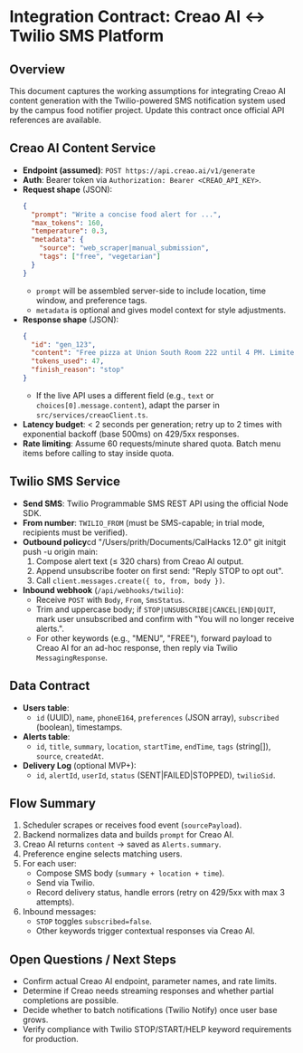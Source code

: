 # Integration Contract: Creao AI ↔ Twilio SMS Platform

## Overview
This document captures the working assumptions for integrating Creao AI content generation with the Twilio-powered SMS notification system used by the campus food notifier project. Update this contract once official API references are available.

## Creao AI Content Service
- **Endpoint (assumed)**: `POST https://api.creao.ai/v1/generate`
- **Auth**: Bearer token via `Authorization: Bearer <CREAO_API_KEY>`.
- **Request shape** (JSON):
  ```json
  {
    "prompt": "Write a concise food alert for ...",
    "max_tokens": 160,
    "temperature": 0.3,
    "metadata": {
      "source": "web_scraper|manual_submission",
      "tags": ["free", "vegetarian"]
    }
  }
  ```
  - `prompt` will be assembled server-side to include location, time window, and preference tags.
  - `metadata` is optional and gives model context for style adjustments.
- **Response shape** (JSON):
  ```json
  {
    "id": "gen_123",
    "content": "Free pizza at Union South Room 222 until 4 PM. Limited slices — hurry!",
    "tokens_used": 47,
    "finish_reason": "stop"
  }
  ```
  - If the live API uses a different field (e.g., `text` or `choices[0].message.content`), adapt the parser in `src/services/creaoClient.ts`.
- **Latency budget**: < 2 seconds per generation; retry up to 2 times with exponential backoff (base 500ms) on 429/5xx responses.
- **Rate limiting**: Assume 60 requests/minute shared quota. Batch menu items before calling to stay inside quota.

## Twilio SMS Service
- **Send SMS**: Twilio Programmable SMS REST API using the official Node SDK.
- **From number**: `TWILIO_FROM` (must be SMS-capable; in trial mode, recipients must be verified).
- **Outbound policy**cd "/Users/prith/Documents/CalHacks 12.0"
git initgit push -u origin main:
  1. Compose alert text (≤ 320 chars) from Creao AI output.
  2. Append unsubscribe footer on first send: "Reply STOP to opt out".
  3. Call `client.messages.create({ to, from, body })`.
- **Inbound webhook** (`/api/webhooks/twilio`):
  - Receive `POST` with `Body`, `From`, `SmsStatus`.
  - Trim and uppercase body; if `STOP|UNSUBSCRIBE|CANCEL|END|QUIT`, mark user unsubscribed and confirm with "You will no longer receive alerts.".
  - For other keywords (e.g., "MENU", "FREE"), forward payload to Creao AI for an ad-hoc response, then reply via Twilio `MessagingResponse`.

## Data Contract
- **Users table**:
  - `id` (UUID), `name`, `phoneE164`, `preferences` (JSON array), `subscribed` (boolean), timestamps.
- **Alerts table**:
  - `id`, `title`, `summary`, `location`, `startTime`, `endTime`, `tags` (string[]), `source`, `createdAt`.
- **Delivery Log** (optional MVP+):
  - `id`, `alertId`, `userId`, `status` (SENT|FAILED|STOPPED), `twilioSid`.

## Flow Summary
1. Scheduler scrapes or receives food event (`sourcePayload`).
2. Backend normalizes data and builds `prompt` for Creao AI.
3. Creao AI returns `content` → saved as `Alerts.summary`.
4. Preference engine selects matching users.
5. For each user:
   - Compose SMS body (`summary + location + time`).
   - Send via Twilio.
   - Record delivery status, handle errors (retry on 429/5xx with max 3 attempts).
6. Inbound messages:
   - `STOP` toggles `subscribed=false`.
   - Other keywords trigger contextual responses via Creao AI.

## Open Questions / Next Steps
- Confirm actual Creao AI endpoint, parameter names, and rate limits.
- Determine if Creao needs streaming responses and whether partial completions are possible.
- Decide whether to batch notifications (Twilio Notify) once user base grows.
- Verify compliance with Twilio STOP/START/HELP keyword requirements for production.
